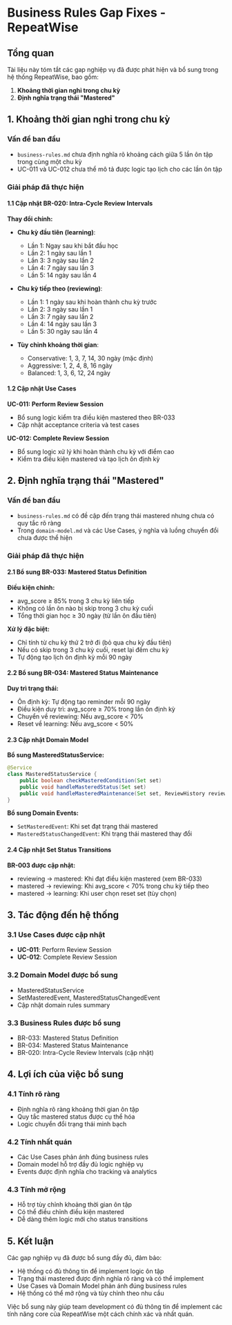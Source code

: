 # Business Rules Gap Fixes - RepeatWise

## Tổng quan

Tài liệu này tóm tắt các gap nghiệp vụ đã được phát hiện và bổ sung trong hệ thống RepeatWise, bao gồm:

1. **Khoảng thời gian nghỉ trong chu kỳ**
2. **Định nghĩa trạng thái "Mastered"**

## 1. Khoảng thời gian nghỉ trong chu kỳ

### Vấn đề ban đầu
- `business-rules.md` chưa định nghĩa rõ khoảng cách giữa 5 lần ôn tập trong cùng một chu kỳ
- UC-011 và UC-012 chưa thể mô tả được logic tạo lịch cho các lần ôn tập

### Giải pháp đã thực hiện

#### 1.1 Cập nhật BR-020: Intra-Cycle Review Intervals
**Thay đổi chính:**
- **Chu kỳ đầu tiên (learning)**: 
  - Lần 1: Ngay sau khi bắt đầu học
  - Lần 2: 1 ngày sau lần 1
  - Lần 3: 3 ngày sau lần 2
  - Lần 4: 7 ngày sau lần 3
  - Lần 5: 14 ngày sau lần 4

- **Chu kỳ tiếp theo (reviewing)**: 
  - Lần 1: 1 ngày sau khi hoàn thành chu kỳ trước
  - Lần 2: 3 ngày sau lần 1
  - Lần 3: 7 ngày sau lần 2
  - Lần 4: 14 ngày sau lần 3
  - Lần 5: 30 ngày sau lần 4

- **Tùy chỉnh khoảng thời gian**:
  - Conservative: 1, 3, 7, 14, 30 ngày (mặc định)
  - Aggressive: 1, 2, 4, 8, 16 ngày
  - Balanced: 1, 3, 6, 12, 24 ngày

#### 1.2 Cập nhật Use Cases
**UC-011: Perform Review Session**
- Bổ sung logic kiểm tra điều kiện mastered theo BR-033
- Cập nhật acceptance criteria và test cases

**UC-012: Complete Review Session**
- Bổ sung logic xử lý khi hoàn thành chu kỳ với điểm cao
- Kiểm tra điều kiện mastered và tạo lịch ôn định kỳ

## 2. Định nghĩa trạng thái "Mastered"

### Vấn đề ban đầu
- `business-rules.md` có đề cập đến trạng thái mastered nhưng chưa có quy tắc rõ ràng
- Trong `domain-model.md` và các Use Cases, ý nghĩa và luồng chuyển đổi chưa được thể hiện

### Giải pháp đã thực hiện

#### 2.1 Bổ sung BR-033: Mastered Status Definition
**Điều kiện chính:**
- avg_score ≥ 85% trong 3 chu kỳ liên tiếp
- Không có lần ôn nào bị skip trong 3 chu kỳ cuối
- Tổng thời gian học ≥ 30 ngày (từ lần ôn đầu tiên)

**Xử lý đặc biệt:**
- Chỉ tính từ chu kỳ thứ 2 trở đi (bỏ qua chu kỳ đầu tiên)
- Nếu có skip trong 3 chu kỳ cuối, reset lại đếm chu kỳ
- Tự động tạo lịch ôn định kỳ mỗi 90 ngày

#### 2.2 Bổ sung BR-034: Mastered Status Maintenance
**Duy trì trạng thái:**
- Ôn định kỳ: Tự động tạo reminder mỗi 90 ngày
- Điều kiện duy trì: avg_score ≥ 70% trong lần ôn định kỳ
- Chuyển về reviewing: Nếu avg_score < 70%
- Reset về learning: Nếu avg_score < 50%

#### 2.3 Cập nhật Domain Model
**Bổ sung MasteredStatusService:**
```java
@Service
class MasteredStatusService {
    public boolean checkMasteredCondition(Set set)
    public void handleMasteredStatus(Set set)
    public void handleMasteredMaintenance(Set set, ReviewHistory review)
}
```

**Bổ sung Domain Events:**
- `SetMasteredEvent`: Khi set đạt trạng thái mastered
- `MasteredStatusChangedEvent`: Khi trạng thái mastered thay đổi

#### 2.4 Cập nhật Set Status Transitions
**BR-003 được cập nhật:**
- reviewing → mastered: Khi đạt điều kiện mastered (xem BR-033)
- mastered → reviewing: Khi avg_score < 70% trong chu kỳ tiếp theo
- mastered → learning: Khi user chọn reset set (tùy chọn)

## 3. Tác động đến hệ thống

### 3.1 Use Cases được cập nhật
- **UC-011**: Perform Review Session
- **UC-012**: Complete Review Session

### 3.2 Domain Model được bổ sung
- MasteredStatusService
- SetMasteredEvent, MasteredStatusChangedEvent
- Cập nhật domain rules summary

### 3.3 Business Rules được bổ sung
- BR-033: Mastered Status Definition
- BR-034: Mastered Status Maintenance
- BR-020: Intra-Cycle Review Intervals (cập nhật)

## 4. Lợi ích của việc bổ sung

### 4.1 Tính rõ ràng
- Định nghĩa rõ ràng khoảng thời gian ôn tập
- Quy tắc mastered status được cụ thể hóa
- Logic chuyển đổi trạng thái minh bạch

### 4.2 Tính nhất quán
- Các Use Cases phản ánh đúng business rules
- Domain model hỗ trợ đầy đủ logic nghiệp vụ
- Events được định nghĩa cho tracking và analytics

### 4.3 Tính mở rộng
- Hỗ trợ tùy chỉnh khoảng thời gian ôn tập
- Có thể điều chỉnh điều kiện mastered
- Dễ dàng thêm logic mới cho status transitions

## 5. Kết luận

Các gap nghiệp vụ đã được bổ sung đầy đủ, đảm bảo:
- Hệ thống có đủ thông tin để implement logic ôn tập
- Trạng thái mastered được định nghĩa rõ ràng và có thể implement
- Use Cases và Domain Model phản ánh đúng business rules
- Hệ thống có thể mở rộng và tùy chỉnh theo nhu cầu

Việc bổ sung này giúp team development có đủ thông tin để implement các tính năng core của RepeatWise một cách chính xác và nhất quán.
